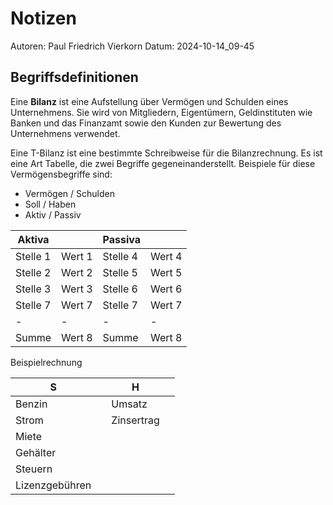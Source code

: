 # Notizen

Autoren: Paul Friedrich Vierkorn
Datum: 2024-10-14_09-45

## Begriffsdefinitionen

Eine **Bilanz** ist eine Aufstellung über Vermögen und Schulden eines Unternehmens.
Sie wird von Mitgliedern, Eigentümern, Geldinstituten wie Banken und das Finanzamt sowie den Kunden zur Bewertung des Unternehmens verwendet.

Eine T-Bilanz ist eine bestimmte Schreibweise für die Bilanzrechnung.
Es ist eine Art Tabelle, die zwei Begriffe gegeneinanderstellt.
Beispiele für diese Vermögensbegriffe sind:

- Vermögen / Schulden
- Soll / Haben
- Aktiv / Passiv

|Aktiva | |	Passiva | |
|-|-|-|-|
|Stelle 1|	Wert 1|	Stelle 4|	Wert 4|
|Stelle 2|	Wert 2|	Stelle 5|	Wert 5|
|Stelle 3|	Wert 3|	Stelle 6|	Wert 6|
|Stelle 7|	Wert 7|	Stelle 7|	Wert 7|
|-|-|-|-|
|Summe |	Wert 8 |	Summe |	Wert 8|

Beispielrechnung

| S | | H | |
|-|-|-|-|
|Benzin| |Umsatz| |
|Strom| |Zinsertrag| |
|Miete| || |
|Gehälter| | | |
|Steuern| | | |
|Lizenzgebühren| | | |
